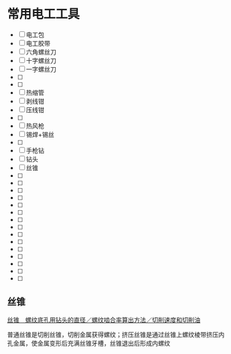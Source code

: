 # 常用电工工具

- [ ] 电工包
- [ ] 电工胶带
- [ ] 六角螺丝刀
- [ ] 十字螺丝刀
- [ ] 一字螺丝刀
- [ ] 
- [ ] 
- [ ] 热缩管
- [ ] 剥线钳
- [ ] 压线钳
- [ ] 
- [ ] 热风枪
- [ ] 锡焊+锡丝
- [ ] 
- [ ] 手枪钻
- [ ] 钻头
- [ ] 丝锥
- [ ] 
- [ ] 
- [ ] 
- [ ] 
- [ ] 
- [ ] 
- [ ] 
- [ ] 
- [ ] 
- [ ] 
- [ ] 
- [ ] 
- [ ] 
- [ ] 
- [ ] 

## 丝锥
[丝锥　螺纹底孔用钻头的直径／螺纹啮合率算出方法／切削速度和切削油](https://www.misumi.com.cn/maker/misumi/fs/other/32.html)

普通丝锥是切削丝锥，切削金属获得螺纹；挤压丝锥是通过丝锥上螺纹棱带挤压内孔金属，使金属变形后充满丝锥牙槽，丝锥退出后形成内螺纹



